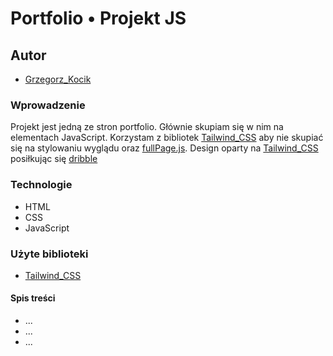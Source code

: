 # Portfolio &#8226; Projekt JS

## Autor
- [Grzegorz_Kocik]

### Wprowadzenie
Projekt jest jedną ze stron portfolio. Głównie skupiam się w nim na elementach JavaScript. 
Korzystam z bibliotek [Tailwind_CSS] aby nie skupiać się na stylowaniu wyglądu oraz [fullPage.js]. Design oparty na [Tailwind_CSS] posiłkując się [dribble]

### Technologie
- HTML
- CSS
- JavaScript

### Użyte biblioteki
- [Tailwind_CSS]

#### Spis treści
- ...
- ...
- ...

[Tailwind_CSS]: <https://tailwindcss.com/>
[Grzegorz_Kocik]: <https://github.com/typodgrafiki>
[dribble]: <https://dribbble.com/>
[fullPage.js]: <https://github.com/alvarotrigo/fullPage.js>